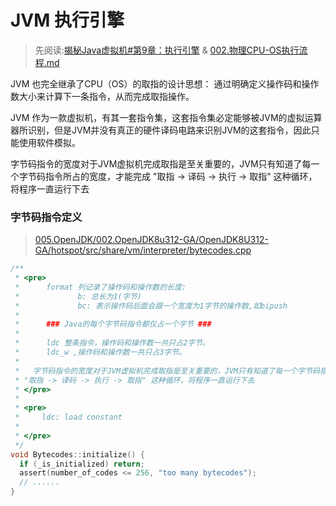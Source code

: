 # JVM 执行引擎
> 先阅读:[揭秘Java虚拟机#第9章：执行引擎](./../../006.BOOKs/Unlocking-The-Java-Virtual-Machine/009.Unlocking-The-Java-Virtual-Machine-9.pdf) & [002.物理CPU-OS执行流程.md](./002.物理CPU-OS执行流程.md)

JVM 也完全继承了CPU（OS）的取指的设计思想： 通过明确定义操作码和操作数大小来计算下一条指令，从而完成取指操作。

JVM 作为一款虚拟机，有其一套指令集，这套指令集必定能够被JVM的虚拟运算器所识别，但是JVM并没有真正的硬件译码电路来识别JVM的这套指令，因此只能使用软件模拟。

字节码指令的宽度对于JVM虚拟机完成取指是至关重要的，JVM只有知道了每一个字节码指令所占的宽度，才能完成 "取指 -> 译码 -> 执行 -> 取指" 这种循环，将程序一直运行下去

### 字节码指令定义
> [005.OpenJDK/002.OpenJDK8u312-GA/OpenJDK8U312-GA/hotspot/src/share/vm/interpreter/bytecodes.cpp](../../005.OpenJDK/002.OpenJDK8u312-GA/OpenJDK8U312-GA/hotspot/src/share/vm/interpreter/bytecodes.cpp)
```c
/**
 * <pre>
 *      format 列记录了操作码和操作数的长度:
 *             b: 总长为1(字节)
 *             bc: 表示操作码后面会跟一个宽度为1字节的操作数,如bipush
 *
 *      ### Java的每个字节码指令都仅占一个字节 ###
 *
 *      ldc 整条指令，操作码和操作数一共只占2字节。
 *      ldc_w ,操作码和操作数一共只占3字节。
 *
 *   字节码指令的宽度对于JVM虚拟机完成取指是至关重要的，JVM只有知道了每一个字节码指令所占的宽度，才能完成
 * "取指 -> 译码 -> 执行 -> 取指" 这种循环，将程序一直运行下去
 * </pre>
 *
 * <pre>
 *     ldc: load constant
 *
 * </pre>
 */
void Bytecodes::initialize() {
  if (_is_initialized) return;
  assert(number_of_codes <= 256, "too many bytecodes");
  // ......
}
```